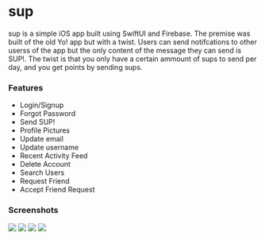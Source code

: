 # sup

sup is a simple iOS app built using SwiftUI and Firebase. The premise was built of the old Yo! app but with a twist. Users can send notifcations to other
userss of the app but the only content of the message they can send is SUP!. The twist is that you only have a certain ammount of sups to send per day,
and you get points by sending sups.

### Features
- Login/Signup
- Forgot Password
- Send SUP!
- Profile Pictures
- Update email
- Update username
- Recent Activity Feed
- Delete Account
- Search Users
- Request Friend
- Accept Friend Request

### Screenshots
![](screenshots/home.PNG)
![](screenshots/activity.PNG)
![](screenshots/profile.PNG)
![](screenshots/search_friends.PNG)
